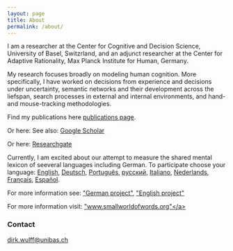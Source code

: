 ```yaml
---
layout: page
title: About
permalink: /about/
---
```

I am a researcher at the Center for Cognitive and Decision Science, University of Basel, Switzrland, and an adjunct researcher at the Center for Adaptive Rationality, Max Planck Institute for Human, Germany.

My research focuses broadly on modeling human cognition. More specifically, I have worked on decisions from experience and decisions under uncertainty, semantic networks and their development across the liefspan, search processes in external and internal environments, and hand- and mouse-tracking methodologies. 

Find my publications here <a href="https://dwulff.github.io/publications/">publications page</a>.

Or here: See also: <a href="https://scholar.google.de/citations?user=FUN_nHMAAAAJ&hl=de">Google Scholar</a>

Or here: <a href="https://www.researchgate.net/profile/Dirk_Wulff">Researchgate</a>

Currently, I am excited about our attempt to measure the shared mental lexicon of seeveral languages including German. To participate choose your language: <a href="www.smallworldofwords.org/en">English</a>, <a href="www.smallworldofwords.org/de">Deutsch</a>, <a href="www.smallworldofwords.org/pt">Português</a>, <a href="www.smallworldofwords.org/ru">русский</a>, <a href="www.smallworldofwords.org/it">Italiano</a>, <a href="www.smallworldofwords.org/nl">Nederlands</a>, <a href="www.smallworldofwords.org/fr">Français</a>, <a href="www.smallworldofwords.org/es">Español</a>. 

For more information see: <a href="www.smallworldofwords.org/de/project">"German project"</a>, <a href="www.smallworldofwords.org/en/project">"English project"</a>

For more information visit: <a href="www.smallworldofwords.org">"www.smallworldofwords.org"</a>      

### Contact

[dirk.wulff@unibas.ch](mailto:dirk.wulff@unibas.ch)
